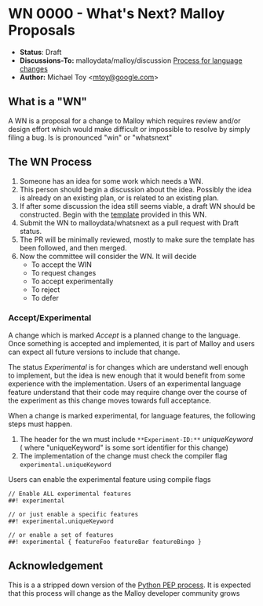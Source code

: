 # WN 0000 - What's Next? Malloy Proposals

- **Status**: Draft
- **Discussions-To:**  malloydata/malloy/discussion [Process for language changes](https://github.com/malloydata/malloy/discussions/1400)
- **Author:** Michael Toy \<mtoy@google.com>

## What is a "WN"

A WN is a proposal for a change to Malloy which requires review and/or design effort which would make difficult or impossible to resolve by simply filing a bug. Is is pronounced "win" or "whatsnext"

## The WN Process

1. Someone has an idea for some work which needs a WN.
2. This person should begin a discussion about the idea. Possibly the idea is already on
   an existing plan, or is related to an existing plan.
3. If after some discussion the idea still seems viable, a draft WN should be constructed. Begin with the [template](wn-template.md) provided in this WN.
5. Submit the WN to malloydata/whatsnext as a pull request with Draft status.
6. The PR will be minimally reviewed, mostly to make sure the template has been followed, and then merged.
7. Now the committee will consider the WN. It will decide
    * To accept the WIN
    * To request changes
    * To accept experimentally
    * To reject
    * To defer

### Accept/Experimental

A change which is marked _Accept_ is a planned change to the language. Once something is accepted and implemented, it is part of Malloy and users can expect all future versions to include that change.

The status _Experimental_ is for changes which are understand well enough to implement, but the idea is new enough that it would benefit from some experience with the implementation. Users of an experimental language feature understand that their code may require change over the course of the experiment as this change moves towards full acceptance.

When a change is marked experimental, for language features, the following steps must happen.

1. The header for the wn must include `**Experiment-ID:**` _uniqueKeyword_ ( where "uniqueKeyword" is some sort identifier for this change)
2. The implementation of the change must check the compiler flag `experimental.uniqueKeyword`

Users can enable the experimental feature using compile flags

```
// Enable ALL experimental features
##! experimental

// or just enable a specific features
##! experimental.uniqueKeyword

// or enable a set of features
##! experimental { featureFoo featureBar featureBingo }
```

## Acknowledgement

This is a a stripped down version of the [Python PEP process](https://peps.python.org/). It is expected that this process will change as the Malloy developer community grows
